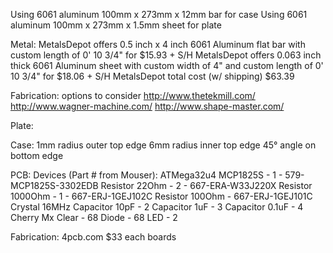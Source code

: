 Using 6061 aluminum 100mm x 273mm x 12mm bar for case
Using 6061 aluminum 100mm x 273mm x 1.5mm sheet for plate

Metal:
MetalsDepot offers 0.5 inch x 4 inch 6061 Aluminum flat bar with custom length of 0' 10 3/4" for $15.93 + S/H
MetalsDepot offers 0.063 inch thick 6061 Aluminum sheet with custom width of 4" and custom length of 0' 10 3/4" for $18.06 + S/H
MetalsDepot total cost (w/ shipping) $63.39

Fabrication:
options to consider
http://www.thetekmill.com/
http://www.wagner-machine.com/
http://www.shape-master.com/

Plate:

Case:
1mm radius outer top edge
6mm radius inner top edge
45° angle on bottom edge

PCB:
Devices (Part # from Mouser):
ATMega32u4
MCP1825S - 1 - 579-MCP1825S-3302EDB
Resistor 22Ohm - 2 - 667-ERA-W33J220X
Resistor 1000Ohm - 1 - 667-ERJ-1GEJ102C
Resistor 100Ohm - 667-ERJ-1GEJ101C
Crystal 16MHz
Capacitor 10pF - 2
Capacitor 1uF - 3
Capacitor 0.1uF - 4
Cherry Mx Clear - 68
Diode - 68
LED - 2


Fabrication:
4pcb.com $33 each boards
